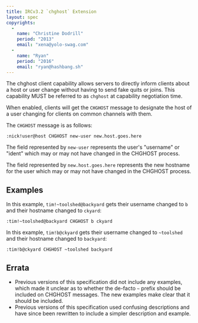 ```yaml
---
title: IRCv3.2 `chghost` Extension
layout: spec
copyrights:
  -
    name: "Christine Dodrill"
    period: "2013"
    email: "xena@yolo-swag.com"
  -
    name: "Ryan"
    period: "2016"
    email: "ryan@hashbang.sh"
---
```


The chghost client capability allows servers to directly inform clients about a
host or user change without having to send fake quits or joins. This capability
MUST be referred to as `chghost` at capability negotiation time.

When enabled, clients will get the `CHGHOST` message to designate the host of a
user changing for clients on common channels with them.

The `CHGHOST` message is as follows:

    :nick!user@host CHGHOST new-user new.host.goes.here

The field represented by `new-user` represents the user's "username" or "ident"
which may or may not have changed in the CHGHOST process.

The field represented by `new.host.goes.here` represents the new hostname for
the user which may or may not have changed in the CHGHOST process.

## Examples

In this example, `tim!~toolshed@backyard` gets their username changed to `b` and
their hostname changed to `ckyard`:

    :tim!~toolshed@backyard CHGHOST b ckyard

In this example, `tim!b@ckyard` gets their username changed to `~toolshed` and
their hostname changed to `backyard`:

    :tim!b@ckyard CHGHOST ~toolshed backyard

## Errata

* Previous versions of this specification did not include any examples, which made
it unclear as to whether the de-facto `~` prefix should be included on CHGHOST
messages. The new examples make clear that it should be included.
* Previous versions of this specification used confusing descriptions and have
since been rewritten to include a simpler description and example.
